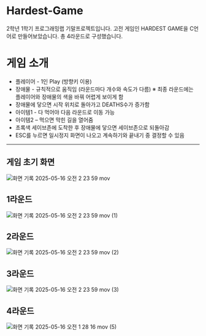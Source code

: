 # Hardest-Game
2학년 1학기 프로그래밍랩 기말프로젝트입니다.
고전 게임인 HARDEST GAME을 C언어로 만들어보았습니다.
총 4라운드로 구성했습니다.
# 게임 소개
- 플레이어 - 1인 Play (방향키 이용)
- 장애물 - 규칙적으로 움직임 (라운드마다 개수와 속도가 다름)
    ※ 최종 라운드에는 플레이어와 장애물의 색을 바꿔 어렵게 보이게 함
- 장애물에 닿으면 시작 위치로 돌아가고 DEATHS수가 증가함
- 아이템1 - 다 먹어야 다음 라운드로 이동 가능
- 아이템2 – 먹으면 막힌 길을 열어줌
- 초록색 세이브존에 도착한 후 장애물에 닿으면 세이브존으로 되돌아감
- ESC를 누르면 일시정지 화면이 나오고 계속하기와 끝내기 중 결정할 수 있음
<hr>

## 게임 초기 화면

![화면 기록 2025-05-16 오전 2 23 59 mov](https://github.com/user-attachments/assets/77f9d152-6e3b-442d-8e56-87ff0a86fafc)
## 1라운드
![화면 기록 2025-05-16 오전 2 23 59 mov (1)](https://github.com/user-attachments/assets/83e1e0f5-1f84-4a01-b33c-5cf139f6209a)
## 2라운드
![화면 기록 2025-05-16 오전 2 23 59 mov (2)](https://github.com/user-attachments/assets/a2072862-52ab-4733-955a-76a4160fffa9)
## 3라운드
![화면 기록 2025-05-16 오전 2 23 59 mov (3)](https://github.com/user-attachments/assets/5d752ae6-ecd1-461f-93d1-666702824ed7)
## 4라운드
![화면 기록 2025-05-16 오전 1 28 16 mov (5)](https://github.com/user-attachments/assets/036ed28e-9537-4fc1-843a-43144ffe6076)
